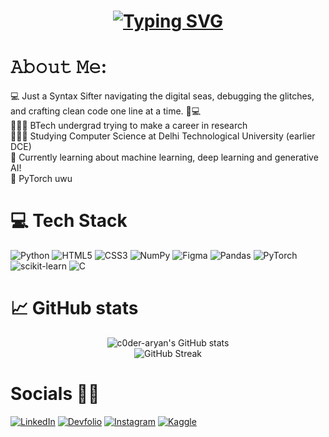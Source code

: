 <h1 align="center">
  <a href="https://git.io/typing-svg">
    <img src="https://readme-typing-svg.demolab.com?font=JetBrains+Mono&size=30&pause=1000&color=4BFDF2&center=true&vCenter=true&random=false&width=800&lines=Hello+Fellow+%3C+Syntax+Sifters%2F+%3E!+%F0%9F%A7%A9;print(%22+This+is+Aryan+Sood+!+%F0%9F%91%8B%22);printf(%22+PyTorch+%F0%9F%94%A5+%22);+Thank+you+for+visiting+my+GitHub+account!" alt="Typing SVG" />
  </a>
</h1>

# 𝙰𝚋𝚘𝚞𝚝 𝙼𝚎: 
💻 Just a Syntax Sifter navigating the digital seas, debugging the glitches, and crafting clean code one line at a time. 🧩💻 <br/>
👨🏻‍💻 BTech undergrad trying to make a career in research <br/>
🙋🏻‍♂️ Studying Computer Science at Delhi Technological University (earlier DCE)<br/>
💭 Currently learning about machine learning, deep learning and generative AI!<br/>
🍄 PyTorch uwu

# 💻 Tech Stack
<!-- Badges from https://github.com/Ileriayo/markdown-badges -->
![Python](https://img.shields.io/badge/python-3670A0?style=for-the-badge&logo=python&logoColor=ffdd54)
![HTML5](https://img.shields.io/badge/html5-%23E34F26.svg?style=for-the-badge&logo=html5&logoColor=white)
![CSS3](https://img.shields.io/badge/css3-%231572B6.svg?style=for-the-badge&logo=css3&logoColor=white)
![NumPy](https://img.shields.io/badge/numpy-%23013243.svg?style=for-the-badge&logo=numpy&logoColor=white) 
![Figma](https://img.shields.io/badge/figma-%23F24E1E.svg?style=for-the-badge&logo=figma&logoColor=white)
![Pandas](https://img.shields.io/badge/pandas-%23150458.svg?style=for-the-badge&logo=pandas&logoColor=white) 
![PyTorch](https://img.shields.io/badge/pytorch-EE4C2C?style=for-the-badge&logo=pytorch&logoColor=white)
![scikit-learn](https://img.shields.io/badge/scikit--learn-%23F7931E.svg?style=for-the-badge&logo=scikit-learn&logoColor=white)
![C](https://img.shields.io/badge/c-%2300599C.svg?style=for-the-badge&logo=c&logoColor=white)

# 📈 GitHub stats
<!-- GitHub stats from https://github.com/anuraghazra/github-readme-stats -->
<div align="center">
 
![c0der-aryan's GitHub stats](https://github-readme-stats.vercel.app/api?username=soodaryan&theme=radical&hide_border=false&include_all_commits=false&count_private=false)<br/>
![GitHub Streak](https://github-readme-streak-stats.herokuapp.com/?user=soodaryan&theme=radical&hide_border=false)<br/>

</div>

# Socials 🙌🏻 
[![LinkedIn](https://img.shields.io/badge/LinkedIn-%230077B5.svg?logo=linkedin&logoColor=white&color=blue&style=flat)](https://www.linkedin.com/in/soodaryan/)
[![Devfolio](https://img.shields.io/badge/Devfolio-1A73E8.svg?style=flat&logo=devfolio&logoColor=white)](https://devfolio.co/@roadkill)
[![Instagram](https://img.shields.io/badge/Instagram-%23E4405F.svg?logo=Instagram&logoColor=white&style=flat)](https://www.instagram.com/_soodaryan/) 
[![Kaggle](https://img.shields.io/badge/Kaggle-20BEFF.svg?logo=Kaggle&logoColor=white&style=flat)](https://www.kaggle.com/soodaryan) 
